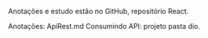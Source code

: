 Anotações e estudo estão no GitHub, repositório React.

Anotações: ApiRest.md
Consumindo API: projeto pasta dio.